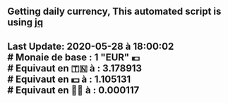 ## Getting daily currency, This automated script is using [jq](https://stedolan.github.io/jq/)
## Last Update:  2020-05-28 à 18:00:02 </br># Monaie de base : 1 "EUR" 💶 </br> # Equivaut en 🇹🇳 à :  3.178913 </br> # Equivaut en 💵 à : 1.105131</br> # Equivaut en 🐱‍💻 à :  0.000117
